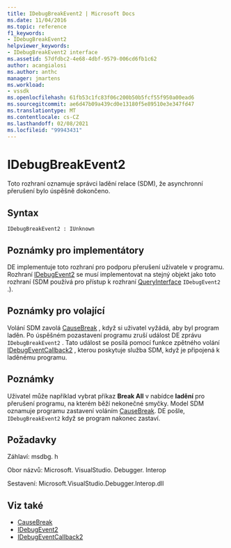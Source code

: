 ```yaml
---
title: IDebugBreakEvent2 | Microsoft Docs
ms.date: 11/04/2016
ms.topic: reference
f1_keywords:
- IDebugBreakEvent2
helpviewer_keywords:
- IDebugBreakEvent2 interface
ms.assetid: 57dfdbc2-4e68-4dbf-9579-006cd6fb1c62
author: acangialosi
ms.author: anthc
manager: jmartens
ms.workload:
- vssdk
ms.openlocfilehash: 61fb53c1fc83f06c200b50b5fcf55f950a00ead6
ms.sourcegitcommit: ae6d47b09a439cd0e13180f5e89510e3e347fd47
ms.translationtype: MT
ms.contentlocale: cs-CZ
ms.lasthandoff: 02/08/2021
ms.locfileid: "99943431"
---
```

# <a name="idebugbreakevent2"></a>IDebugBreakEvent2
Toto rozhraní oznamuje správci ladění relace (SDM), že asynchronní přerušení bylo úspěšně dokončeno.

## <a name="syntax"></a>Syntax

```
IDebugBreakEvent2 : IUnknown
```

## <a name="notes-for-implementers"></a>Poznámky pro implementátory
 DE implementuje toto rozhraní pro podporu přerušení uživatele v programu. Rozhraní [IDebugEvent2](../../../extensibility/debugger/reference/idebugevent2.md) se musí implementovat na stejný objekt jako toto rozhraní (SDM používá pro přístup k rozhraní [QueryInterface](/cpp/atl/queryinterface) `IDebugEvent2` .).

## <a name="notes-for-callers"></a>Poznámky pro volající
 Volání SDM zavolá [CauseBreak](../../../extensibility/debugger/reference/idebugprogram2-causebreak.md) , když si uživatel vyžádá, aby byl program laděn. Po úspěšném pozastavení programu zruší událost DE zprávu `IDebugBreakEvent2` . Tato událost se posílá pomocí funkce zpětného volání [IDebugEventCallback2](../../../extensibility/debugger/reference/idebugeventcallback2.md) , kterou poskytuje služba SDM, když je připojená k laděnému programu.

## <a name="remarks"></a>Poznámky
 Uživatel může například vybrat příkaz **Break All** v nabídce **ladění** pro přerušení programu, na kterém běží nekonečné smyčky. Model SDM oznamuje programu zastavení voláním [CauseBreak](../../../extensibility/debugger/reference/idebugprogram2-causebreak.md). DE pošle, `IDebugBreakEvent2` když se program nakonec zastaví.

## <a name="requirements"></a>Požadavky
 Záhlaví: msdbg. h

 Obor názvů: Microsoft. VisualStudio. Debugger. Interop

 Sestavení: Microsoft.VisualStudio.Debugger.Interop.dll

## <a name="see-also"></a>Viz také
- [CauseBreak](../../../extensibility/debugger/reference/idebugprogram2-causebreak.md)
- [IDebugEvent2](../../../extensibility/debugger/reference/idebugevent2.md)
- [IDebugEventCallback2](../../../extensibility/debugger/reference/idebugeventcallback2.md)

